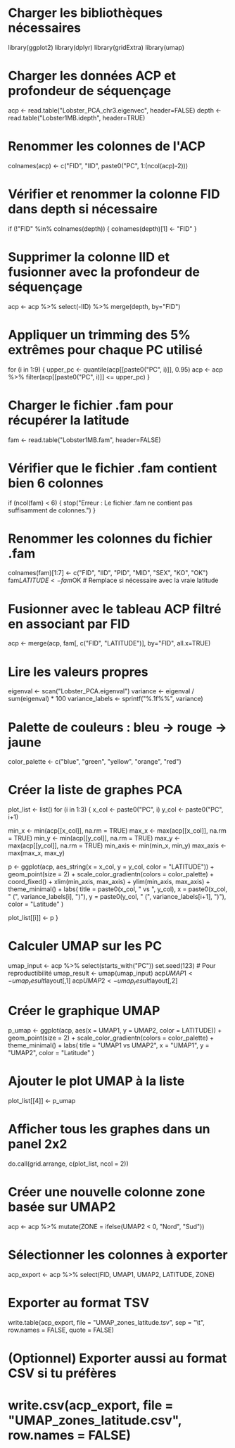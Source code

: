 # Charger les bibliothèques nécessaires
library(ggplot2)
library(dplyr)
library(gridExtra)
library(umap)

# Charger les données ACP et profondeur de séquençage
acp <- read.table("Lobster_PCA_chr3.eigenvec", header=FALSE)
depth <- read.table("Lobster1MB.idepth", header=TRUE)

# Renommer les colonnes de l'ACP
colnames(acp) <- c("FID", "IID", paste0("PC", 1:(ncol(acp)-2)))

# Vérifier et renommer la colonne FID dans depth si nécessaire
if (!"FID" %in% colnames(depth)) {
  colnames(depth)[1] <- "FID"
}

# Supprimer la colonne IID et fusionner avec la profondeur de séquençage
acp <- acp %>% select(-IID) %>% merge(depth, by="FID")

# Appliquer un trimming des 5% extrêmes pour chaque PC utilisé
for (i in 1:9) {
  upper_pc <- quantile(acp[[paste0("PC", i)]], 0.95)
  acp <- acp %>% filter(acp[[paste0("PC", i)]] <= upper_pc)
}

# Charger le fichier .fam pour récupérer la latitude
fam <- read.table("Lobster1MB.fam", header=FALSE)

# Vérifier que le fichier .fam contient bien 6 colonnes
if (ncol(fam) < 6) {
  stop("Erreur : Le fichier .fam ne contient pas suffisamment de colonnes.")
}

# Renommer les colonnes du fichier .fam
colnames(fam)[1:7] <- c("FID", "IID", "PID", "MID", "SEX", "KO", "OK")
fam$LATITUDE <- fam$OK  # Remplace si nécessaire avec la vraie latitude

# Fusionner avec le tableau ACP filtré en associant par FID
acp <- merge(acp, fam[, c("FID", "LATITUDE")], by="FID", all.x=TRUE)

# Lire les valeurs propres
eigenval <- scan("Lobster_PCA.eigenval")
variance <- eigenval / sum(eigenval) * 100
variance_labels <- sprintf("%.1f%%", variance)

# Palette de couleurs : bleu → rouge → jaune
color_palette <- c("blue", "green", "yellow", "orange", "red")

# Créer la liste de graphes PCA
plot_list <- list()
for (i in 1:3) {
  x_col <- paste0("PC", i)
  y_col <- paste0("PC", i+1)
  
  min_x <- min(acp[[x_col]], na.rm = TRUE)
  max_x <- max(acp[[x_col]], na.rm = TRUE)
  min_y <- min(acp[[y_col]], na.rm = TRUE)
  max_y <- max(acp[[y_col]], na.rm = TRUE)
  min_axis <- min(min_x, min_y)
  max_axis <- max(max_x, max_y)
  
  p <- ggplot(acp, aes_string(x = x_col, y = y_col, color = "LATITUDE")) +
    geom_point(size = 2) +
    scale_color_gradientn(colors = color_palette) +
    coord_fixed() +
    xlim(min_axis, max_axis) + ylim(min_axis, max_axis) +
    theme_minimal() +
    labs(
      title = paste0(x_col, " vs ", y_col),
      x = paste0(x_col, " (", variance_labels[i], ")"),
      y = paste0(y_col, " (", variance_labels[i+1], ")"),
      color = "Latitude"
    )
  
  plot_list[[i]] <- p
}

# Calculer UMAP sur les PC
umap_input <- acp %>% select(starts_with("PC"))
set.seed(123)  # Pour reproductibilité
umap_result <- umap(umap_input)
acp$UMAP1 <- umap_result$layout[,1]
acp$UMAP2 <- umap_result$layout[,2]

# Créer le graphique UMAP
p_umap <- ggplot(acp, aes(x = UMAP1, y = UMAP2, color = LATITUDE)) +
  geom_point(size = 2) +
  scale_color_gradientn(colors = color_palette) +
  theme_minimal() +
  labs(
    title = "UMAP1 vs UMAP2",
    x = "UMAP1",
    y = "UMAP2",
    color = "Latitude"
  )

# Ajouter le plot UMAP à la liste
plot_list[[4]] <- p_umap

# Afficher tous les graphes dans un panel 2x2
do.call(grid.arrange, c(plot_list, ncol = 2))

# Créer une nouvelle colonne zone basée sur UMAP2
acp <- acp %>%
  mutate(ZONE = ifelse(UMAP2 < 0, "Nord", "Sud"))

# Sélectionner les colonnes à exporter
acp_export <- acp %>%
  select(FID, UMAP1, UMAP2, LATITUDE, ZONE)

# Exporter au format TSV
write.table(acp_export, file = "UMAP_zones_latitude.tsv", sep = "\t", row.names = FALSE, quote = FALSE)

# (Optionnel) Exporter aussi au format CSV si tu préfères
# write.csv(acp_export, file = "UMAP_zones_latitude.csv", row.names = FALSE)
